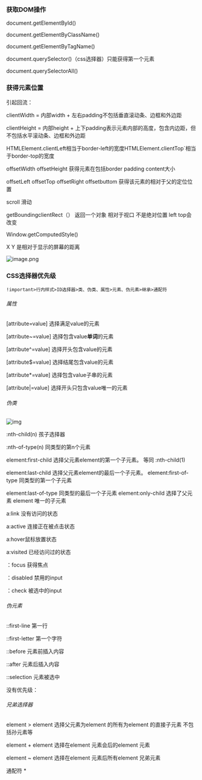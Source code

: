 ### 获取DOM操作

document.getElementById()

document.getElementByClassName()

document.getElementByTagName()

document.querySelector()（css选择器）只能获得第一个元素

document.querySelectorAll()

### 获得元素位置

引起回流：

clientWidth = 内部width + 左右padding不包括垂直滚动条、边框和外边距

clientHeight = 内部height + 上下padding表示元素内部的高度，包含内边距，但不包括水平滚动条、边框和外边距

HTMLElement.clientLeft相当于border-left的宽度HTMLElement.clientTop`相当于border-top的宽度

offsetWidth offsetHeight 获得元素在包括border padding content大小

offsetLeft offsetTop offsetRight offsetbuttom 获得该元素的相对于父的定位位置

scroll 滑动

 

getBoundingclientRect（） 返回一个对象 相对于视口 不是绝对位置 left top会改变

Window.getComputedStyle()



X Y 是相对于显示的屏幕的距离

 ![image.png](https://p6-juejin.byteimg.com/tos-cn-i-k3u1fbpfcp/56ea066a9fde469a8a5dfd86021b3fe7~tplv-k3u1fbpfcp-watermark.awebp)



### CSS选择器优先级

`!important>行内样式>ID选择器>类、伪类、属性>元素、伪元素>继承>通配符`

###### 属性

[attribute=value] 选择满足value的元素

[attribute~=value] 选择包含value**单词**的元素

[attribute^=value] 选择开头包含value的元素

[attribute$=value] 选择结尾包含value的元素

[attribute*=value] 选择包含value子串的元素

[attribute|=value] 选择开头只包含value唯一的元素

###### 伪类

![img](https://p3-juejin.byteimg.com/tos-cn-i-k3u1fbpfcp/310652ad0bf040cda0b17b4054cecaa1~tplv-k3u1fbpfcp-watermark.awebp)

:nth-child(n) 孩子选择器

:nth-of-type(n) 同类型的第n个元素

element:first-child 选择父元素element的第一个子元素。 等同 :nth-child(1)

element:last-child 选择父元素element的最后一个子元素。
element:first-of-type 同类型的第一个子元素

element:last-of-type 同类型的最后一个子元素
element:only-child 选择了父元素 element 唯一的子元素



a:link 没有访问的状态

a:active 连接正在被点击状态

a:hover鼠标放置状态

a:visited 已经访问过的状态

：focus 获得焦点

：disabled 禁用的input

：check 被选中的input



###### 伪元素

::first-line 第一行

::first-letter 第一个字符

::before 元素前插入内容

::after 元素后插入内容

::selection 元素被选中



没有优先级：

###### 兄弟选择器

element > element 选择父元素为element 的所有为element 的直接子元素 不包括孙元素等

element + element  选择在element 元素会后的element 元素

element ~ element  选择在element 元素后所有element 兄弟元素

通配符 *